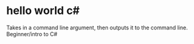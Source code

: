 # hello world c#
 Takes in a command line argument, then outputs it to the command line. Beginner/intro to C#
